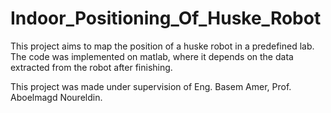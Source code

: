 # Indoor_Positioning_Of_Huske_Robot

This project aims to map the position of a huske robot in a predefined lab. The code was implemented on matlab, where it depends on the data 
extracted from the robot after finishing.

This project was made under supervision of Eng. Basem Amer, Prof. Aboelmagd Noureldin.